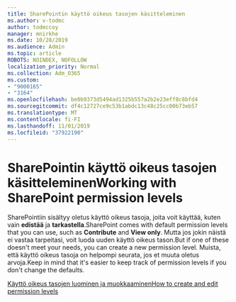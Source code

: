 ```yaml
---
title: SharePointin käyttö oikeus tasojen käsitteleminen
ms.author: v-todmc
author: todmccoy
manager: mnirkhe
ms.date: 10/28/2019
ms.audience: Admin
ms.topic: article
ROBOTS: NOINDEX, NOFOLLOW
localization_priority: Normal
ms.collection: Adm_O365
ms.custom:
- "9000165"
- "3164"
ms.openlocfilehash: be0b9373d5494ad1325b557a2b2e23eff8c8bfd4
ms.sourcegitcommit: df4c12727ce9c53b1abdc13c48c25cc00b73eb57
ms.translationtype: MT
ms.contentlocale: fi-FI
ms.lasthandoff: 11/01/2019
ms.locfileid: "37922190"
---
```

# <a name="working-with-sharepoint-permission-levels"></a><span data-ttu-id="30dbf-102">SharePointin käyttö oikeus tasojen käsitteleminen</span><span class="sxs-lookup"><span data-stu-id="30dbf-102">Working with SharePoint permission levels</span></span>

<span data-ttu-id="30dbf-103">SharePointiin sisältyy oletus käyttö oikeus tasoja, joita voit käyttää, kuten vain **edistää** ja **tarkastella**.</span><span class="sxs-lookup"><span data-stu-id="30dbf-103">SharePoint comes with default permission levels that you can use, such as **Contribute** and **View only**.</span></span> <span data-ttu-id="30dbf-104">Mutta jos jokin näistä ei vastaa tarpeitasi, voit luoda uuden käyttö oikeus tason.</span><span class="sxs-lookup"><span data-stu-id="30dbf-104">But if one of these doesn't meet your needs, you can create a new permission level.</span></span> <span data-ttu-id="30dbf-105">Muista, että käyttö oikeus tasoja on helpompi seurata, jos et muuta oletus arvoja.</span><span class="sxs-lookup"><span data-stu-id="30dbf-105">Keep in mind that it's easier to keep track of permission levels if you don't change the defaults.</span></span>

[<span data-ttu-id="30dbf-106">Käyttö oikeus tasojen luominen ja muokkaaminen</span><span class="sxs-lookup"><span data-stu-id="30dbf-106">How to create and edit permission levels</span></span>](https://docs.microsoft.com/sharepoint/how-to-create-and-edit-permission-levels)